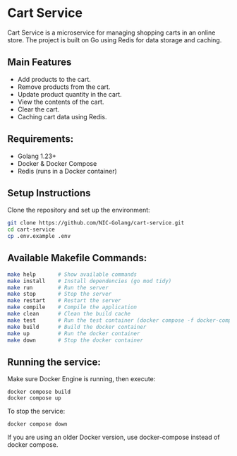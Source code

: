 # Cart Service
Cart Service is a microservice for managing shopping carts in an online store. The project is built on Go using Redis for data storage and caching.

## Main Features
- Add products to the cart.
- Remove products from the cart.
- Update product quantity in the cart.
- View the contents of the cart.
- Clear the cart.
- Caching cart data using Redis.

## Requirements:
- Golang 1.23+
- Docker & Docker Compose
- Redis (runs in a Docker container)  

## Setup Instructions  

Clone the repository and set up the environment:  

```sh
git clone https://github.com/NIC-Golang/cart-service.git
cd cart-service
cp .env.example .env
```
## Available Makefile Commands:
```sh
make help       # Show available commands  
make install    # Install dependencies (go mod tidy)  
make run        # Run the server  
make stop       # Stop the server  
make restart    # Restart the server  
make compile    # Compile the application  
make clean      # Clean the build cache  
make test       # Run the test container (docker compose -f docker-compose.test.yml up -d)  
make build      # Build the docker container  
make up         # Run the docker container  
make down       # Stop the docker container
```

## Running the service:
Make sure Docker Engine is running, then execute:
```
docker compose build
docker compose up
```
To stop the service:
```
docker compose down
```
If you are using an older Docker version, use docker-compose instead of docker compose.